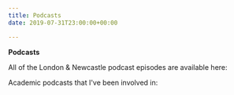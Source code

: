 ```yaml
---
title: Podcasts
date: 2019-07-31T23:00:00+00:00

---
```

**Podcasts**

All of the London & Newcastle podcast episodes are available here:

Academic podcasts that I've been involved in:
